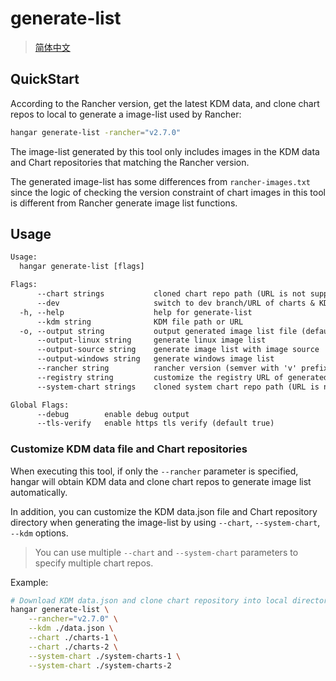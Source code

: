 # generate-list
> [简体中文](/docs/zh_CN/generate-list.md)

## QuickStart

According to the Rancher version, get the latest KDM data, and clone chart repos to local to generate a image-list used by Rancher:

```sh
hangar generate-list -rancher="v2.7.0"
```

The image-list generated by this tool only includes images in the KDM data and Chart repositories that matching the Rancher version.

The generated image-list has some differences from `rancher-images.txt` since the logic of checking the version constraint of chart images in this tool is different from Rancher generate image list functions.

## Usage

```txt
Usage:
  hangar generate-list [flags]

Flags:
      --chart strings           cloned chart repo path (URL is not supported)
      --dev                     switch to dev branch/URL of charts & KDM data
  -h, --help                    help for generate-list
      --kdm string              KDM file path or URL
  -o, --output string           output generated image list file (default "[RANCHER_VERSION]-images.txt")
      --output-linux string     generate linux image list
      --output-source string    generate image list with image source
      --output-windows string   generate windows image list
      --rancher string          rancher version (semver with 'v' prefix) (use '-ent' suffix to distinguish with RPM GC) (required)
      --registry string         customize the registry URL of generated image list
      --system-chart strings    cloned system chart repo path (URL is not supported)

Global Flags:
      --debug        enable debug output
      --tls-verify   enable https tls verify (default true)
```

### Customize KDM data file and Chart repositories

When executing this tool, if only the `--rancher` parameter is specified, hangar will obtain KDM data and
clone chart repos to generate image list automatically.

In addition, you can customize the KDM data.json file and Chart repository directory when generating the image-list by using `--chart`, `--system-chart`, `--kdm` options.

> You can use multiple `--chart` and `--system-chart` parameters to specify multiple chart repos.

Example:

```sh
# Download KDM data.json and clone chart repository into local directory firstly.
hangar generate-list \
    --rancher="v2.7.0" \
    --kdm ./data.json \
    --chart ./charts-1 \
    --chart ./charts-2 \
    --system-chart ./system-charts-1 \
    --system-chart ./system-charts-2
```
